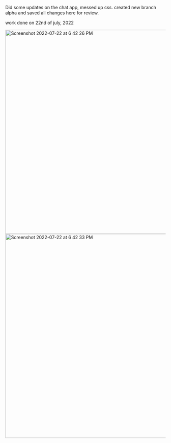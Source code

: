 Did some updates on the chat app, messed up css.
created new branch alpha and saved all changes here for review.

work done on 22nd of july, 2022


<img width="639" alt="Screenshot 2022-07-22 at 6 42 26 PM" src="https://user-images.githubusercontent.com/54979586/180446576-ea1d73c0-b094-49dc-8c56-30823e295340.png">
<img width="639" alt="Screenshot 2022-07-22 at 6 42 33 PM" src="https://user-images.githubusercontent.com/54979586/180446580-fbb832a7-385f-4b98-b115-04f2527911f9.png">
